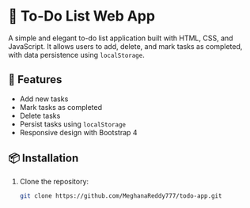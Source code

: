 # 📝 To-Do List Web App

A simple and elegant to-do list application built with HTML, CSS, and JavaScript. It allows users to add, delete, and mark tasks as completed, with data persistence using `localStorage`.

## 🚀 Features

- Add new tasks
- Mark tasks as completed
- Delete tasks
- Persist tasks using `localStorage`
- Responsive design with Bootstrap 4


## 📦 Installation

1. Clone the repository:
   ```bash
   git clone https://github.com/MeghanaReddy777/todo-app.git
